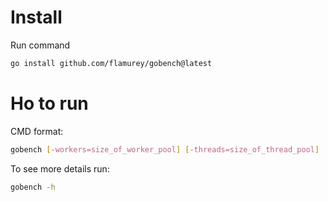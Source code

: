 # Install

Run command
```bash
go install github.com/flamurey/gobench@latest
```

# Ho to run

CMD format:

```bash
gobench [-workers=size_of_worker_pool] [-threads=size_of_thread_pool]
```

To see more details run:
```bash
gobench -h
```
